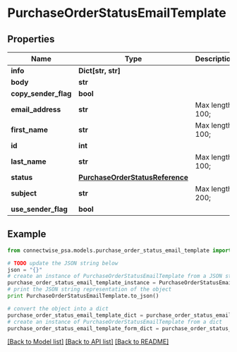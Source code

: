 # PurchaseOrderStatusEmailTemplate


## Properties
Name | Type | Description | Notes
------------ | ------------- | ------------- | -------------
**info** | **Dict[str, str]** |  | [optional] 
**body** | **str** |  | [optional] 
**copy_sender_flag** | **bool** |  | [optional] 
**email_address** | **str** |  Max length: 100; | [optional] 
**first_name** | **str** |  Max length: 100; | [optional] 
**id** | **int** |  | [optional] 
**last_name** | **str** |  Max length: 100; | [optional] 
**status** | [**PurchaseOrderStatusReference**](PurchaseOrderStatusReference.md) |  | [optional] 
**subject** | **str** |  Max length: 200; | 
**use_sender_flag** | **bool** |  | [optional] 

## Example

```python
from connectwise_psa.models.purchase_order_status_email_template import PurchaseOrderStatusEmailTemplate

# TODO update the JSON string below
json = "{}"
# create an instance of PurchaseOrderStatusEmailTemplate from a JSON string
purchase_order_status_email_template_instance = PurchaseOrderStatusEmailTemplate.from_json(json)
# print the JSON string representation of the object
print PurchaseOrderStatusEmailTemplate.to_json()

# convert the object into a dict
purchase_order_status_email_template_dict = purchase_order_status_email_template_instance.to_dict()
# create an instance of PurchaseOrderStatusEmailTemplate from a dict
purchase_order_status_email_template_form_dict = purchase_order_status_email_template.from_dict(purchase_order_status_email_template_dict)
```
[[Back to Model list]](../README.md#documentation-for-models) [[Back to API list]](../README.md#documentation-for-api-endpoints) [[Back to README]](../README.md)



